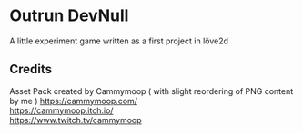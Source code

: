 # Outrun DevNull

A little experiment game written as a first project in löve2d

## Credits

Asset Pack created by Cammymoop ( with slight reordering of PNG content by me )
https://cammymoop.com/  
https://cammymoop.itch.io/  
https://www.twitch.tv/cammymoop